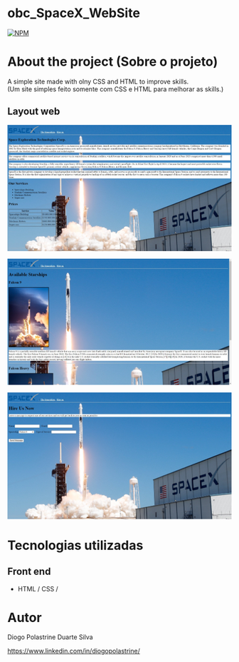 # obc_SpaceX_WebSite

[![NPM](https://img.shields.io/npm/l/react)](https://github.com/Deekzzyy/obc_SpaceX_WebSite/blob/main/LICENSE) 


# About the project (Sobre o projeto)

A simple site made with olny CSS and HTML to improve skills.
<br>
(Um site simples feito somente com CSS e HTML para melhorar as skills.)


## Layout web
![Web 1](https://github.com/Deekzzyy/obc_SpaceX_WebSite/blob/main/assets/ModelSite1.jpg)

![Web 2](https://github.com/Deekzzyy/obc_SpaceX_WebSite/blob/main/assets/ModelSite2.jpg)

![Web 3](https://github.com/Deekzzyy/obc_SpaceX_WebSite/blob/main/assets/ModelSite3.jpg)


# Tecnologias utilizadas

## Front end

- HTML / CSS / 


# Autor

Diogo Polastrine Duarte Silva

https://www.linkedin.com/in/diogopolastrine/
